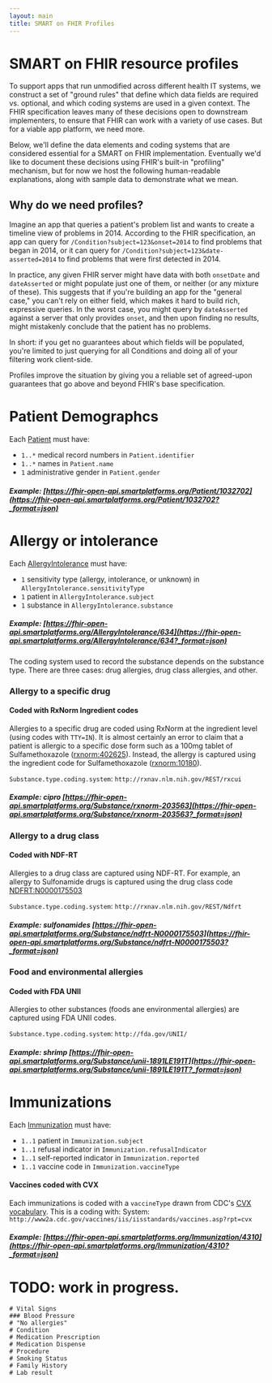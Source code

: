 ```yaml
---
layout: main
title: SMART on FHIR Profiles
---
```


# SMART on FHIR resource profiles

To support apps that run unmodified across different health IT systems, we
construct a set of "ground rules" that define which data fields are required
vs.  optional, and which coding systems are used in a given context. The FHIR
specification leaves many of these decisions open to downstream implementers,
to ensure that FHIR can work with a variety of use cases. But for a viable app
platform, we need more.

Below, we'll define the data elements and coding systems that are considered
essential for a SMART on FHIR implementation. Eventually we'd like to document
these decisions using FHIR's built-in "profiling" mechanism, but for now we
host the following human-readable explanations, along with sample data to
demonstrate what we mean.

## Why do we need profiles?

Imagine an app that queries a patient's problem list and wants to create a
timeline view of problems in 2014. According to the FHIR specification, an app
can query for `/Condition?subject=123&onset=2014` to find problems that began
in 2014, or it can query for `/Condition?subject=123&date-asserted=2014` to
find problems that were first detected in 2014. 

In practice, any given FHIR server might have data with both `onsetDate` and
`dateAsserted` or might populate just one of them, or neither (or any mixture
of these). This suggests that if you're building an app for the "general case,"
you can't rely on either field, which makes it hard to build rich, expressive
queries. In the worst case, you might query by `dateAsserted` against a server
that only provides `onset`, and then upon finding no results, might mistakenly
conclude that the patient has no problems. 

In short: if you get no guarantees about which fields will be populated, you're
limited to just querying for all Conditions and doing all of your filtering
work client-side.

Profiles improve the situation by giving you a reliable set of agreed-upon
guarantees that go above and beyond FHIR's base specification.

# Patient Demographcs

Each
[Patient](http://www.hl7.org/implement/standards/fhir/patient.html#Patient)
must have:

 * `1..*` medical record numbers in `Patient.identifier`
 * `1..*` names in `Patient.name`
 * `1` administrative gender in `Patient.gender`

##### Example: [https://fhir-open-api.smartplatforms.org/Patient/1032702](https://fhir-open-api.smartplatforms.org/Patient/1032702?_format=json)

# Allergy or intolerance

Each [AllergyIntolerance](http://www.hl7.org/implement/standards/fhir/allergyintolerance.html) must have:

 * `1` sensitivity type (allergy, intolerance, or unknown) in `AllergyIntolerance.sensitivityType`
 * `1` patient in `AllergyIntolerance.subject`
 * `1` substance in `AllergyIntolerance.substance`

##### Example: [https://fhir-open-api.smartplatforms.org/AllergyIntolerance/634](https://fhir-open-api.smartplatforms.org/AllergyIntolerance/634?_format=json)

The coding system used to record the substance depends on the substance type.
There are three	cases: drug allergies, drug class allergies, and other.

### Allergy to a specific drug
#### Coded with RxNorm Ingredient codes

Allergies to a specific drug are coded using RxNorm at the ingredient level
(using codes with `TTY=IN`). It is almost certainly an error to claim that a
patient is allergic to a specific dose form such as a 100mg tablet of
Sulfamethoxazole
([rxnorm:402625](http://schemes.caregraf.info/rxnorm#!402625)). Instead, the
allergy is captured using the ingredient code for Sulfamethoxazole
([rxnorm:10180](http://schemes.caregraf.info/rxnorm#!10180)).

`Substance.type.coding.system`: `http://rxnav.nlm.nih.gov/REST/rxcui`
##### Example: cipro [https://fhir-open-api.smartplatforms.org/Substance/rxnorm-203563](https://fhir-open-api.smartplatforms.org/Substance/rxnorm-203563?_format=json)

### Allergy to a drug class
#### Coded with NDF-RT

Allergies to a drug class are captured using NDF-RT. For example, an allergy to
Sulfonamide drugs is captured using the drug class code
[NDFRT:N0000175503](http://purl.bioontology.org/ontology/NDFRT/N0000175503)

`Substance.type.coding.system`: `http://rxnav.nlm.nih.gov/REST/Ndfrt`

##### Example: sulfonamides [https://fhir-open-api.smartplatforms.org/Substance/ndfrt-N0000175503](https://fhir-open-api.smartplatforms.org/Substance/ndfrt-N0000175503?_format=json)

### Food and environmental allergies
#### Coded with FDA UNII

Allergies to other substances (foods ane environmental allergies) are captured
using FDA UNII codes.

`Substance.type.coding.system`: `http://fda.gov/UNII/`

##### Example: shrimp [https://fhir-open-api.smartplatforms.org/Substance/unii-1891LE191T](https://fhir-open-api.smartplatforms.org/Substance/unii-1891LE191T?_format=json)

# Immunizations

Each
[Immunization](http://www.hl7.org/implement/standards/fhir/immunization.html#Immunization)
must have:

 * `1..1` patient in `Immunization.subject`
 * `1..1` refusal indicator in `Immunization.refusalIndicator`
 * `1..1` self-reported indicator in `Immunization.reported`
 * `1..1` vaccine code in `Immunization.vaccineType`

#### Vaccines coded with CVX

Each immunizations is coded with a `vaccineType` drawn from CDC's [CVX
vocabulary](http://www2a.cdc.gov/vaccines/iis/iisstandards/vaccines.asp?rpt=cvx).
This is a coding with:
System: `http://www2a.cdc.gov/vaccines/iis/iisstandards/vaccines.asp?rpt=cvx`

##### Example: [https://fhir-open-api.smartplatforms.org/Immunization/4310](https://fhir-open-api.smartplatforms.org/Immunization/4310?_format=json)

# TODO: work in progress.

```
# Vital Signs
### Blood Pressure
# "No allergies"
# Condition
# Medication Prescription
# Medication Dispense
# Procedure
# Smoking Status
# Family History
# Lab result
```
